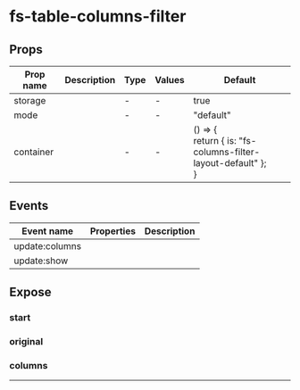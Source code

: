 # fs-table-columns-filter

## Props

| Prop name | Description | Type | Values | Default                                                                  |
| --------- | ----------- | ---- | ------ | ------------------------------------------------------------------------ |
| storage   |             | -    | -      | true                                                                     |
| mode      |             | -    | -      | "default"                                                                |
| container |             | -    | -      | () =&gt; {<br/> return { is: "fs-columns-filter-layout-default" };<br/>} |

## Events

| Event name     | Properties | Description |
| -------------- | ---------- | ----------- |
| update:columns |            |
| update:show    |            |

## Expose

### start

>

### original

>

### columns

>

---
